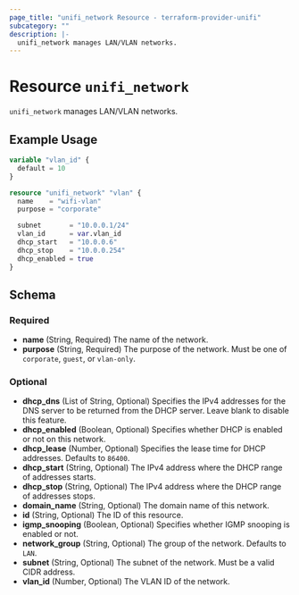 ```yaml
---
page_title: "unifi_network Resource - terraform-provider-unifi"
subcategory: ""
description: |-
  unifi_network manages LAN/VLAN networks.
---
```


# Resource `unifi_network`

`unifi_network` manages LAN/VLAN networks.

## Example Usage

```terraform
variable "vlan_id" {
  default = 10
}

resource "unifi_network" "vlan" {
  name    = "wifi-vlan"
  purpose = "corporate"

  subnet       = "10.0.0.1/24"
  vlan_id      = var.vlan_id
  dhcp_start   = "10.0.0.6"
  dhcp_stop    = "10.0.0.254"
  dhcp_enabled = true
}
```

## Schema

### Required

- **name** (String, Required) The name of the network.
- **purpose** (String, Required) The purpose of the network. Must be one of `corporate`, `guest`, or `vlan-only`.

### Optional

- **dhcp_dns** (List of String, Optional) Specifies the IPv4 addresses for the DNS server to be returned from the DHCP server. Leave blank to disable this feature.
- **dhcp_enabled** (Boolean, Optional) Specifies whether DHCP is enabled or not on this network.
- **dhcp_lease** (Number, Optional) Specifies the lease time for DHCP addresses. Defaults to `86400`.
- **dhcp_start** (String, Optional) The IPv4 address where the DHCP range of addresses starts.
- **dhcp_stop** (String, Optional) The IPv4 address where the DHCP range of addresses stops.
- **domain_name** (String, Optional) The domain name of this network.
- **id** (String, Optional) The ID of this resource.
- **igmp_snooping** (Boolean, Optional) Specifies whether IGMP snooping is enabled or not.
- **network_group** (String, Optional) The group of the network. Defaults to `LAN`.
- **subnet** (String, Optional) The subnet of the network. Must be a valid CIDR address.
- **vlan_id** (Number, Optional) The VLAN ID of the network.


